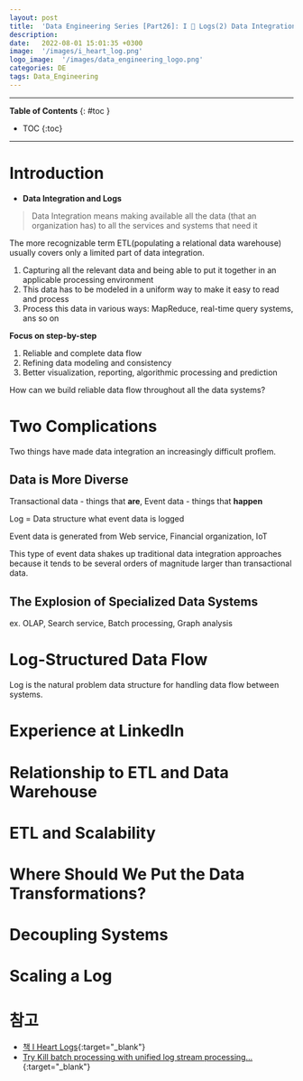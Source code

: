 ```yaml
---
layout: post
title:  'Data Engineering Series [Part26]: I 🤍 Logs(2) Data Integration'
description: 
date:   2022-08-01 15:01:35 +0300
image:  '/images/i_heart_log.png'
logo_image:  '/images/data_engineering_logo.png'
categories: DE
tags: Data_Engineering
---
```

---

**Table of Contents**
{: #toc }
*  TOC
{:toc}

---

# Introduction

- **Data Integration and Logs**

> Data Integration means making available all the data (that an organization has) to all the services and systems that need it

The more recognizable term ETL(populating a relational data warehouse) usually covers only a limited part of data integration.  

1. Capturing all the relevant data and being able to put it together in an applicable processing environment
2. This data has to be modeled in a uniform way to make it easy to read and process
3. Process this data in various ways: MapReduce, real-time query systems, ans so on

**Focus on step-by-step**  

1. Reliable and complete data flow
2. Refining data modeling and consistency
3. Better visualization, reporting, algorithmic processing and prediction

How can we build reliable data flow throughout all the data systems?  

# Two Complications

Two things have made data integration an increasingly difficult proflem.  

## Data is More Diverse

Transactional data - things that **are**,  Event data - things that **happen**  

Log = Data structure what event data is logged  

Event data is generated from Web service, Financial organization, IoT

This type of event data shakes up traditional data integration approaches because it tends to be several orders of magnitude larger than transactional data. 

## The Explosion of Specialized Data Systems

ex. OLAP, Search service, Batch processing, Graph analysis  

# Log-Structured Data Flow

Log is the natural problem data structure for handling data flow between systems.

# Experience at LinkedIn

# Relationship to ETL and Data Warehouse

# ETL and Scalability

# Where Should We Put the Data Transformations?

# Decoupling Systems

# Scaling a Log

# 참고

- [책 I Heart Logs](http://www.kyobobook.co.kr/product/detailViewEng.laf?barcode=9781491909386&ejkGb=BNT&mallGb=ENG){:target="_blank"}
- [Try Kill batch processing with unified log stream processing...](https://medium.com/logika-io/try-kill-batch-processing-with-unified-log-stream-processing-d92709117f74){:target="_blank"}